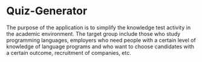 # Quiz-Generator
The purpose of the application is to simplify the knowledge test activity in the academic environment. The target group include those who study programming languages, employers who need people with a certain level of knowledge of language programs and who want to choose candidates with a certain outcome, recruitment of companies, etc.
